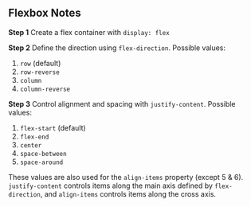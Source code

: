 ## Flexbox Notes

**Step 1**
Create a flex container with `display: flex`

**Step 2**
Define the direction using `flex-direction`. Possible values:

1. `row` (default)
2. `row-reverse`
3. `column`
4. `column-reverse`

**Step 3**
Control alignment and spacing with `justify-content`. Possible values:

1. `flex-start` (default)
2. `flex-end`
3. `center`
4. `space-between`
5. `space-around`

These values are also used for the `align-items` property (except 5 & 6). `justify-content` controls items along the main axis defined by `flex-direction`, and `align-items` controls items along the cross axis.
